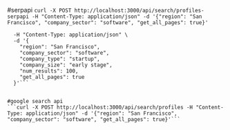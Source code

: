 #serpapi
`curl -X POST http://localhost:3000/api/search/profiles-serpapi -H "Content-Type: application/json" -d '{"region": "San Francisco", "company_sector": "software", "get_all_pages": true}' `

````curl -X POST http://localhost:3000/api/search/profiles-serpapi \
  -H "Content-Type: application/json" \
  -d '{
    "region": "San Francisco",
    "company_sector": "software",
    "company_type": "startup",
    "company_size": "early stage",
    "num_results": 100,
    "get_all_pages": true
  }'```


#google search api
```curl -X POST http://localhost:3000/api/search/profiles -H "Content-Type: application/json" -d '{"region": "San Francisco", "company_sector": "software", "get_all_pages": true}'```
````
